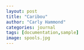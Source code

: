 ```yaml
---
layout: post
title: "Caribou"
author: "Carly Hammond"
categories: journal
tags: [documentation,sample]
image: spools.jpg
---
```


